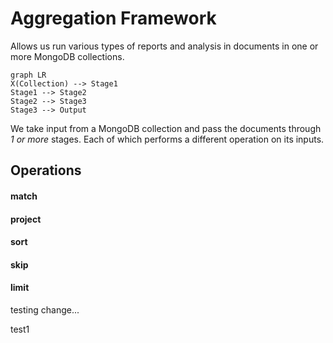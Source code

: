 # Aggregation Framework 
Allows us run various types of reports and analysis in documents in one or more MongoDB collections.

```mermaid
graph LR
X(Collection) --> Stage1
Stage1 --> Stage2
Stage2 --> Stage3
Stage3 --> Output
```

We take input from a MongoDB collection and pass the documents through _1 or more_ stages. Each of which performs a different operation on its inputs.

## Operations
#### match
#### project
#### sort
#### skip
#### limit

testing change...

test1